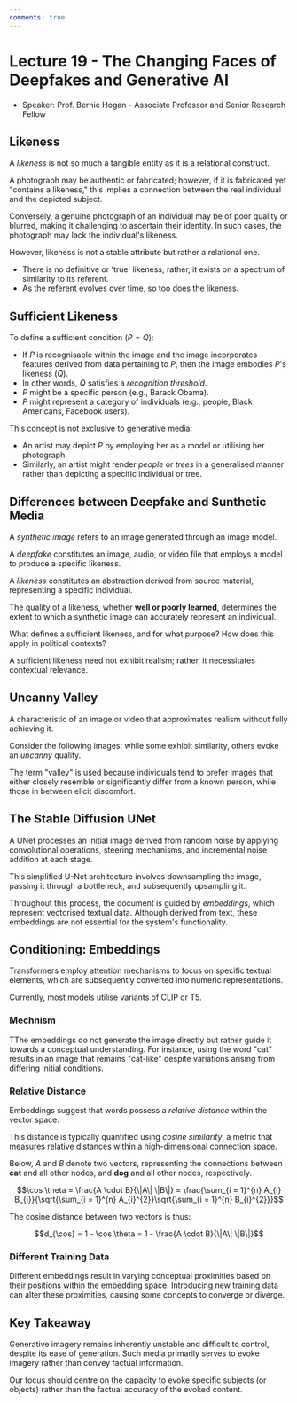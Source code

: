 ```yaml
---
comments: true
---
```


# Lecture 19 - The Changing Faces of Deepfakes and Generative AI

- Speaker: Prof. Bernie Hogan - Associate Professor and Senior Research Fellow

## Likeness

A *likeness* is not so much a tangible entity as it is a relational construct.

A photograph may be authentic or fabricated; however, if it is fabricated yet "contains a likeness," this implies a connection between the real individual and the depicted subject.

Conversely, a genuine photograph of an individual may be of poor quality or blurred, making it challenging to ascertain their identity. In such cases, the photograph may lack the individual's likeness.

However, likeness is not a stable attribute but rather a relational one.

- There is no definitive or 'true' likeness; rather, it exists on a spectrum of similarity to its referent.
- As the referent evolves over time, so too does the likeness.

## Sufficient Likeness

To define a sufficient condition ($P = Q$):

- If $P$ is recognisable within the image and the image incorporates features derived from data pertaining to $P$, then the image embodies $P$'s likeness ($Q$).
- In other words, $Q$ satisfies a *recognition threshold*.
- $P$ might be a specific person (e.g., Barack Obama).
- $P$ might represent a category of individuals (e.g., people, Black Americans, Facebook users).

This concept is not exclusive to generative media:

- An artist may depict $P$ by employing her as a model or utilising her photograph.
- Similarly, an artist might render *people* or *trees* in a generalised manner rather than depicting a specific individual or tree.

## Differences between Deepfake and Sunthetic Media

A *synthetic image* refers to an image generated through an image model.

A *deepfake* constitutes an image, audio, or video file that employs a model to produce a specific likeness.

A *likeness* constitutes an abstraction derived from source material, representing a specific individual.

The quality of a likeness, whether **well or poorly learned**, determines the extent to which a synthetic image can accurately represent an individual.

What defines a sufficient likeness, and for what purpose? How does this apply in political contexts?

A sufficient likeness need not exhibit realism; rather, it necessitates contextual relevance.

## Uncanny Valley

A characteristic of an image or video that approximates realism without fully achieving it.

Consider the following images: while some exhibit similarity, others evoke an *uncanny* quality.

The term "valley" is used because individuals tend to prefer images that either closely resemble or significantly differ from a known person, while those in between elicit discomfort.

## The Stable Diffusion UNet

A UNet processes an initial image derived from random noise by applying convolutional operations, steering mechanisms, and incremental noise addition at each stage.

This simplified U-Net architecture involves downsampling the image, passing it through a bottleneck, and subsequently upsampling it.

Throughout this process, the document is guided by *embeddings*, which represent vectorised textual data. Although derived from text, these embeddings are not essential for the system's functionality.

## Conditioning: Embeddings

Transformers employ attention mechanisms to focus on specific textual elements, which are subsequently converted into numeric representations.

Currently, most models utilise variants of CLIP or T5.

### Mechnism

TThe embeddings do not generate the image directly but rather guide it towards a conceptual understanding. For instance, using the word "cat" results in an image that remains "cat-like" despite variations arising from differing initial conditions.

### Relative Distance

Embeddings suggest that words possess a *relative distance* within the vector space.

This distance is typically quantified using *cosine similarity*, a metric that measures relative distances within a high-dimensional connection space.

Below, $A$ and $B$ denote two vectors, representing the connections between **cat** and all other nodes, and **dog** and all other nodes, respectively.

$$\cos \theta = \frac{A \cdot B}{\|A\| \|B\|} = \frac{\sum_{i = 1}^{n} A_{i} B_{i}}{\sqrt{\sum_{i = 1}^{n} A_{i}^{2}}\sqrt{\sum_{i = 1}^{n} B_{i}^{2}}}$$

The cosine distance between two vectors is thus:

$$d_{\cos} = 1 - \cos \theta = 1 - \frac{A \cdot B}{\|A\| \|B\|}$$

### Different Training Data

Different embeddings result in varying conceptual proximities based on their positions within the embedding space. Introducing new training data can alter these proximities, causing some concepts to converge or diverge.

## Key Takeaway

Generative imagery remains inherently unstable and difficult to control, despite its ease of generation. Such media primarily serves to evoke imagery rather than convey factual information.

Our focus should centre on the capacity to evoke specific subjects (or objects) rather than the factual accuracy of the evoked content.
